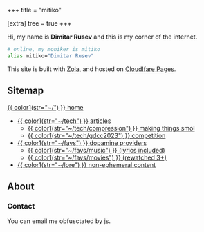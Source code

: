 +++
title = "mitiko"

[extra]
tree = true
+++

Hi, my name is **Dimitar Rusev** and this is my corner of the internet.

```bash
# online, my moniker is mitiko
alias mitiko="Dimitar Rusev"
```

This site is built with [Zola](https://getzola.org), and hosted on [Cloudlfare Pages](https://pages.cloudflare.com/).

## Sitemap

<nav>

[{{ color1(str="~/") }} home](/)
- [{{ color1(str="~/tech") }} articles](/tech)
  - [{{ color1(str="~/tech/compression") }} making things smol](/tech/compression)
  - [{{ color1(str="~/tech/gdcc2023") }} competition](/tech/gdcc2023)
- [{{ color1(str="~/favs") }} dopamine providers](/favs)
  - [{{ color1(str="~/favs/music") }} (lyrics included)](/favs/music)
  - [{{ color1(str="~/favs/movies") }} (rewatched 3+)](/favs/movies)
- [{{ color1(str="~/lore") }} non-ephemeral content](/lore)
</nav>

## About

### Contact

You can email me <a id="email">obfusctated by js</a>.


<script>
// obfuscate email so it's harder on the web crawlers
const rot13 = (str) => str.replace(/[a-z]/gi, x => String.fromCharCode(x.charCodeAt(0) + (x.toLowerCase() <= 'm' ? 13 : -13)));
let obfsName = "zvgvxbqri";
let addr = rot13(obfsName) + "@" + "gmail.com";
let emailEl = document.getElementById("email");
emailEl.innerText = addr;
emailEl.href = "mailto:" + addr;
</script>

